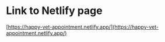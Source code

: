 # Link to Netlify page

[https://happy-vet-appointment.netlify.app/](https://happy-vet-appointment.netlify.app/)

